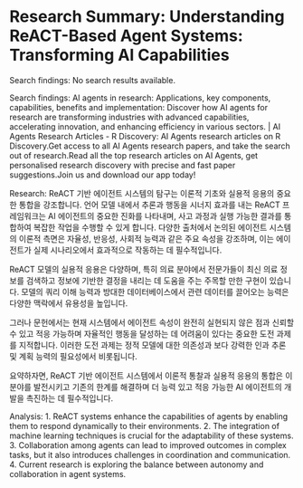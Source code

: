 # Research Summary: Understanding ReACT-Based Agent Systems: Transforming AI Capabilities

Search findings: No search results available.

Search findings: AI agents in research: Applications, key components, capabilities, benefits and implementation: Discover how AI agents for research are transforming industries with advanced capabilities, accelerating innovation, and enhancing efficiency in various sectors. | AI Agents Research Articles - R Discovery: AI Agents research articles on R Discovery.Get access to all AI Agents research papers, and take the search out of research.Read all the top research articles on AI Agents, get personalised research discovery with precise and fast paper suggestions.Join us and download our app today!

Research: ReACT 기반 에이전트 시스템의 탐구는 이론적 기초와 실용적 응용의 중요한 통합을 강조합니다. 언어 모델 내에서 추론과 행동을 시너지 효과를 내는 ReACT 프레임워크는 AI 에이전트의 중요한 진화를 나타내며, 사고 과정과 실행 가능한 결과를 통합하여 복잡한 작업을 수행할 수 있게 합니다. 다양한 출처에서 논의된 에이전트 시스템의 이론적 측면은 자율성, 반응성, 사회적 능력과 같은 주요 속성을 강조하며, 이는 에이전트가 실제 시나리오에서 효과적으로 작동하는 데 필수적입니다.

ReACT 모델의 실용적 응용은 다양하며, 특히 의료 분야에서 전문가들이 최신 의료 정보를 검색하고 정보에 기반한 결정을 내리는 데 도움을 주는 주목할 만한 구현이 있습니다. 모델의 쿼리 이해 능력과 방대한 데이터베이스에서 관련 데이터를 끌어오는 능력은 다양한 맥락에서 유용성을 높입니다.

그러나 문헌에서는 현재 시스템에서 에이전트 속성이 완전히 실현되지 않은 점과 신뢰할 수 있고 적응 가능하며 자율적인 행동을 달성하는 데 어려움이 있다는 중요한 도전 과제를 지적합니다. 이러한 도전 과제는 정적 모델에 대한 의존성과 보다 강력한 인과 추론 및 계획 능력의 필요성에서 비롯됩니다.

요약하자면, ReACT 기반 에이전트 시스템에서 이론적 통찰과 실용적 응용의 통합은 이 분야를 발전시키고 기존의 한계를 해결하며 더 능력 있고 적응 가능한 AI 에이전트의 개발을 촉진하는 데 필수적입니다.

Analysis: 1. ReACT systems enhance the capabilities of agents by enabling them to respond dynamically to their environments.
2. The integration of machine learning techniques is crucial for the adaptability of these systems.
3. Collaboration among agents can lead to improved outcomes in complex tasks, but it also introduces challenges in coordination and communication.
4. Current research is exploring the balance between autonomy and collaboration in agent systems.